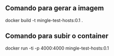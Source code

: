## Comando para gerar a imagem
docker build -t mingle-test-hosts:0.1 .

## Comando para subir o container
docker run -ti -p 4000:4000 mingle-test-hosts:0.1